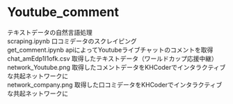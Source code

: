 # Youtube_comment
テキストデータの自然言語処理
<br>
scraping.ipynb      口コミデータのスクレイピング
<br>
get_comment.ipynb   apiによってYoutubeライブチャットのコメントを取得
<br>
chat_amEdp1I1ofk.csv 取得したテキストデータ（ワールドカップ応援中継）
<br>
network_Youtube.png 取得したコメントデータをKHCoderでインタラクティブな共起ネットワークに
<br>
network_company.png 取得した口コミデータをKHCoderでインタラクティブな共起ネットワークに
